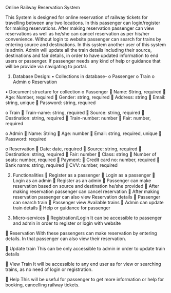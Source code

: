 Online Railway Reservation System

This System is designed for online reservation of railway tickets for travelling between any two locations. In this passenger can login/register for making reservations. After making reservation passenger can view reservations as well as he/she can cancel reservation as per his/her convenience. Without login to website passenger can search for trains by entering source and destinations.
In this system another user of this system is admin. Admin will update all the train details including their source, destinations and fair details, in order to have updated information to end users or passenger.
If passenger needs any kind of help or guidance that will be provide via navigating to portal.

1. Database Design:
•	Collections in database-
o	Passenger
o	Train
o	Admin
o	Reservation

•	Document structure for collection
o	Passenger
	Name: String, required
	Age:  Number, required
	Gender: string, required
	Address: string
	Email: string, unique
	Password: string, required

o	Train
	Train-name: string, required
	Source: string, required
	Destination: string, required
	Train-number: number
	Fair: number, required

o	Admin
	Name: String
	Age: number
	Email: string, required, unique
	Password: required

o	Reservation
	Date: date, required
	Source: string, required
	Destination: string, required
	Fair: number
	Class: string
	Number of seats: number, required
	Payment:
	Credit card no: number, required
	Bank name: string, required
	CVV: number, required


2. Functionalities
	Register as a passenger
	Login as a passenger
	Login as an admin
	Register as an admin
	Passenger can make reservation based on source and destination he/she provided
	After making reservation passenger can cancel reservation
	After making reservation passenger can also view Reservation details
	Passenger can search train
	Passenger view Available trains
	Admin can update train details
	Help or guidance for passenger


3. Micro-services
	Registration/Login
It can be accessible to passenger and admin in order to register or login with website

	Reservation
With these passengers can make reservation by entering details. In that passenger can also view their reservation. 

	Update train
This can be only accessible to admin in order to update train details

	View Train
It will be accessible to any end user as for view or searching trains, as no need of login or registration. 

	Help
This will be useful for passenger to get more information or help for booking, cancelling railway tickets. 




